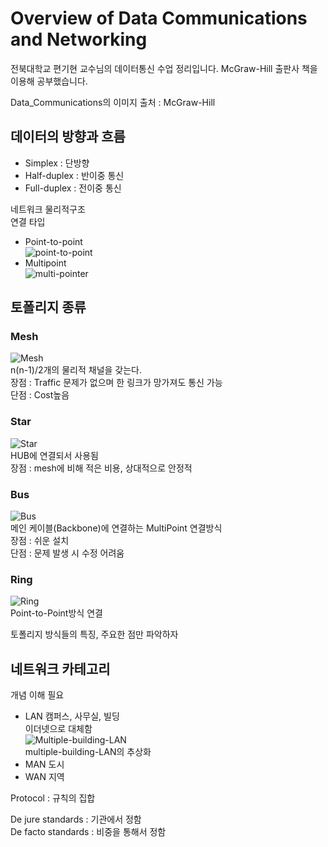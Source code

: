   
 
  
# Overview of Data Communications and Networking

전북대학교 편기현 교수님의 데이터통신 수업 정리입니다. McGraw-Hill 출판사 책을 이용해 공부했습니다.

Data_Communications의 이미지 출처 : McGraw-Hill

## 데이터의 방향과 흐름
- Simplex : 단방향  
- Half-duplex : 반이중 통신  
- Full-duplex : 전이중 통신  

네트워크 물리적구조  
연결 타입  
- Point-to-point  
![point-to-point](/TIL/images/Data_Communication/point-to-point.JPG)  
- Multipoint  
![multi-pointer](/TIL/images/Data_Communication/multi-pointer.JPG)  

## 토폴리지 종류
### Mesh  
![Mesh](/TIL/images/Data_Communication/Mesh.JPG)  
n(n-1)/2개의 물리적 채널을 갖는다.  
장점 : Traffic 문제가 없으며 한 링크가 망가져도 통신 가능  
단점 : Cost높음
### Star  
![Star](/TIL/images/Data_Communication/Star.JPG)  
HUB에 연결되서 사용됨  
장점 : mesh에 비해 적은 비용, 상대적으로 안정적
### Bus  
![Bus](/TIL/images/Data_Communication/Bus.JPG)  
메인 케이블(Backbone)에 연결하는 MultiPoint 연결방식  
장점 : 쉬운 설치  
단점 : 문제 발생 시 수정 어려움  
### Ring  
![Ring](/TIL/images/Data_Communication/Ring.JPG)  
Point-to-Point방식 연결  

토폴리지 방식들의 특징, 주요한 점만 파악하자  

## 네트워크 카테고리  
개념 이해 필요
- LAN  캠퍼스, 사무실, 빌딩    
이더넷으로 대체함  
![Multiple-building-LAN](/TIL/images/Data_Communication/Multiple-building-LAN.JPG)  
multiple-building-LAN의 추상화  
- MAN  도시  
- WAN  지역  

Protocol : 규칙의 집합  

De jure standards : 기관에서 정함  
De facto standards : 비중을 통해서 정함